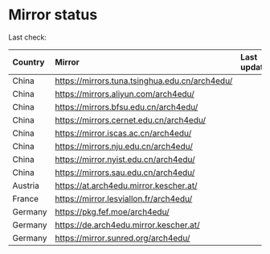 <script src="./time.js"></script>
# Mirror status
Last check: <script type="text/javascript">localize(1721657946.886958);</script>

|Country|Mirror|Last update|
|:------|:-----|:----------|
|China|https://mirrors.tuna.tsinghua.edu.cn/arch4edu/|<script type="text/javascript">localize(1721630149);</script>|
|China|https://mirrors.aliyun.com/arch4edu/|<script type="text/javascript">localize(1721630149);</script>|
|China|https://mirrors.bfsu.edu.cn/arch4edu/|<script type="text/javascript">localize(1721630149);</script>|
|China|https://mirrors.cernet.edu.cn/arch4edu/|<script type="text/javascript">localize(1721630149);</script>|
|China|https://mirror.iscas.ac.cn/arch4edu/|<script type="text/javascript">localize(1721630149);</script>|
|China|https://mirrors.nju.edu.cn/arch4edu/|<script type="text/javascript">localize(1721586762);</script>|
|China|https://mirror.nyist.edu.cn/arch4edu/|<script type="text/javascript">localize(1721630149);</script>|
|China|https://mirrors.sau.edu.cn/arch4edu/|<script type="text/javascript">localize(1721630149);</script>|
|Austria|https://at.arch4edu.mirror.kescher.at/|<script type="text/javascript">localize(1721630149);</script>|
|France|https://mirror.lesviallon.fr/arch4edu/|<script type="text/javascript">localize(1721630149);</script>|
|Germany|https://pkg.fef.moe/arch4edu/|<script type="text/javascript">localize(1721630149);</script>|
|Germany|https://de.arch4edu.mirror.kescher.at/|<script type="text/javascript">localize(1721630149);</script>|
|Germany|https://mirror.sunred.org/arch4edu/|<script type="text/javascript">localize(1721630149);</script>|

<script src="./tablefilter/tablefilter.js"></script>
<script src="./table.js"></script>